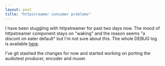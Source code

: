 ```yaml
---
layout: post
title: "httpstreamer consumer problems"
---
```


I have been stuggling with httpstreamer for past two days now. The mood of httpstreamer component stays on "waking" and the reason seems "a discont on eater default" but I'm not sure about this. The whole DEBUG log is available [here].

I've git stashed the changes for now and started working on porting the audiotest producer, encoder and muxer.

[here]: http://pastebin.com/r5McSdsY
